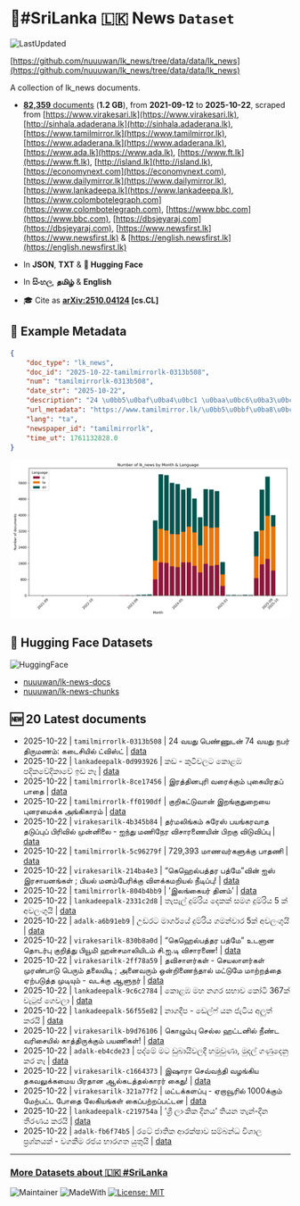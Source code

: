 # 📄#SriLanka 🇱🇰 News `Dataset`

![LastUpdated](https://img.shields.io/badge/last_updated-2025--10--22_17:15:29-green)

[https://github.com/nuuuwan/lk_news/tree/data/data/lk_news](https://github.com/nuuuwan/lk_news/tree/data/data/lk_news)

A collection of lk_news documents.

- [**82,359** documents](https://github.com/nuuuwan/lk_news/tree/data/data/lk_news) (**1.2 GB**), from **2021-09-12** to **2025-10-22**, scraped from [https://www.virakesari.lk](https://www.virakesari.lk), [http://sinhala.adaderana.lk](http://sinhala.adaderana.lk), [https://www.tamilmirror.lk](https://www.tamilmirror.lk), [https://www.adaderana.lk](https://www.adaderana.lk), [https://www.ada.lk](https://www.ada.lk), [https://www.ft.lk](https://www.ft.lk), [http://island.lk](http://island.lk), [https://economynext.com](https://economynext.com), [https://www.dailymirror.lk](https://www.dailymirror.lk), [https://www.lankadeepa.lk](https://www.lankadeepa.lk), [https://www.colombotelegraph.com](https://www.colombotelegraph.com), [https://www.bbc.com](https://www.bbc.com), [https://dbsjeyaraj.com](https://dbsjeyaraj.com), [https://www.newsfirst.lk](https://www.newsfirst.lk) & [https://english.newsfirst.lk](https://english.newsfirst.lk)

- In **JSON**, **TXT** & **🤗 Hugging Face**

- In **සිංහල**, **தமிழ்** & **English**

- 🎓 Cite as **[arXiv:2510.04124](https://arxiv.org/abs/2510.04124) [cs.CL]**

## 📝 Example Metadata

```json
{
    "doc_type": "lk_news",
    "doc_id": "2025-10-22-tamilmirrorlk-0313b508",
    "num": "tamilmirrorlk-0313b508",
    "date_str": "2025-10-22",
    "description": "24 \u0bb5\u0baf\u0ba4\u0bc1 \u0baa\u0bc6\u0ba3\u0bcd\u0ba3\u0bc1\u0b9f\u0ba9\u0bcd 74 \u0bb5\u0baf\u0ba4\u0bc1 \u0ba8\u0baa\u0bb0\u0bcd \u0ba4\u0bbf\u0bb0\u0bc1\u0bae\u0ba3\u0bae\u0bcd: \u0b95\u0b9f\u0bc8\u0b9a\u0bbf\u0baf\u0bbf\u0bb2\u0bcd \u0b9f\u0bcd\u0bb5\u0bbf\u0bb8\u0bcd\u0b9f\u0bcd",
    "url_metadata": "https://www.tamilmirror.lk/\u0bb5\u0bbf\u0ba8\u0bcb\u0ba4-\u0b89\u0bb2\u0b95\u0bae\u0bcd/24-\u0bb5\u0baf\u0ba4\u0bc1-\u0baa\u0bc6\u0ba3\u0bcd\u0ba3\u0bc1\u0b9f\u0ba9\u0bcd-74-\u0bb5\u0baf\u0ba4\u0bc1-\u0ba8\u0baa\u0bb0\u0bcd-\u0ba4\u0bbf\u0bb0\u0bc1\u0bae\u0ba3\u0bae\u0bcd-\u0b95\u0b9f\u0bc8\u0b9a\u0bbf\u0baf\u0bbf\u0bb2\u0bcd-\u0b9f\u0bcd\u0bb5\u0bbf\u0bb8\u0bcd\u0b9f\u0bcd/53-366677",
    "lang": "ta",
    "newspaper_id": "tamilmirrorlk",
    "time_ut": 1761132828.0
}
```

![Chart](https://raw.githubusercontent.com/nuuuwan/lk_news/refs/heads/data/data/lk_news/docs_by_month_and_lang.png)

## 🤗 Hugging Face Datasets

![HuggingFace](https://img.shields.io/badge/-HuggingFace-FDEE21?style=for-the-badge&logo=HuggingFace)

- [nuuuwan/lk-news-docs](https://huggingface.co/datasets/nuuuwan/lk-news-docs)
- [nuuuwan/lk-news-chunks](https://huggingface.co/datasets/nuuuwan/lk-news-chunks)

## 🆕 20 Latest documents

- 2025-10-22 | `tamilmirrorlk-0313b508` | 24 வயது பெண்ணுடன் 74 வயது நபர் திருமணம்: கடைசியில் ட்விஸ்ட் | [data](https://github.com/nuuuwan/lk_news/tree/data/data/lk_news/2020s/2025/2025-10-22-tamilmirrorlk-0313b508)
- 2025-10-22 | `lankadeepalk-0d993926` | කඩ - කුටිවලට කොළඹ පදිකවේදිකාවේ ඉඩ නෑ | [data](https://github.com/nuuuwan/lk_news/tree/data/data/lk_news/2020s/2025/2025-10-22-lankadeepalk-0d993926)
- 2025-10-22 | `tamilmirrorlk-8ce17456` | இரத்தினபுரி வரைக்கும் புகையிரதப் பாதை | [data](https://github.com/nuuuwan/lk_news/tree/data/data/lk_news/2020s/2025/2025-10-22-tamilmirrorlk-8ce17456)
- 2025-10-22 | `tamilmirrorlk-ff0190df` | குறிகட்டுவான் இறங்குதுறையை புனரமைக்க அங்கிகாரம் | [data](https://github.com/nuuuwan/lk_news/tree/data/data/lk_news/2020s/2025/2025-10-22-tamilmirrorlk-ff0190df)
- 2025-10-22 | `virakesarilk-4b345b84` | தர்மலிங்கம் சுரேஸ் பயங்கரவாத தடுப்புப் பிரிவில் முன்னிலை - ஐந்து மணிநேர விசாரணையின் பிறகு விடுவிப்பு | [data](https://github.com/nuuuwan/lk_news/tree/data/data/lk_news/2020s/2025/2025-10-22-virakesarilk-4b345b84)
- 2025-10-22 | `tamilmirrorlk-5c96279f` | 729,393 மாணவர்களுக்கு  பாதணி | [data](https://github.com/nuuuwan/lk_news/tree/data/data/lk_news/2020s/2025/2025-10-22-tamilmirrorlk-5c96279f)
- 2025-10-22 | `virakesarilk-214ba4e3` | “கெஹெல்பத்தர பத்மே”வின் ஐஸ் இரசாயனங்கள் ; பியல் மனம்பேரிக்கு விளக்கமறியல் நீடிப்பு! | [data](https://github.com/nuuuwan/lk_news/tree/data/data/lk_news/2020s/2025/2025-10-22-virakesarilk-214ba4e3)
- 2025-10-22 | `tamilmirrorlk-804b4bb9` | ’இலங்கையர் தினம்’ | [data](https://github.com/nuuuwan/lk_news/tree/data/data/lk_news/2020s/2025/2025-10-22-tamilmirrorlk-804b4bb9)
- 2025-10-22 | `lankadeepalk-2331c2d8` | තැපැල් දුම්රිය දෙකක් සමග දුම්රිය 5 ක් අවලංගුයි | [data](https://github.com/nuuuwan/lk_news/tree/data/data/lk_news/2020s/2025/2025-10-22-lankadeepalk-2331c2d8)
- 2025-10-22 | `adalk-a6b91eb9` | උඩරට මාර්ගයේ දුම්රිය ගමන්වාර 5ක් අවලංගුයි | [data](https://github.com/nuuuwan/lk_news/tree/data/data/lk_news/2020s/2025/2025-10-22-adalk-a6b91eb9)
- 2025-10-22 | `virakesarilk-830b8a0d` | “கெஹெல்பத்தர பத்மே” உடனான தொடர்பு குறித்து பியூமி ஹன்சமாலியிடம் சி.ஐ.டி விசாரணை! | [data](https://github.com/nuuuwan/lk_news/tree/data/data/lk_news/2020s/2025/2025-10-22-virakesarilk-830b8a0d)
- 2025-10-22 | `virakesarilk-2ff78a59` | தவிசாளர்கள் - செயலாளர்கள் முரண்பாடு பெரும் தலையிடி ; அனைவரும் ஒன்றிணைந்தால் மட்டுமே மாற்றத்தை ஏற்படுத்த முடியும் - வடக்கு ஆளுநர் | [data](https://github.com/nuuuwan/lk_news/tree/data/data/lk_news/2020s/2025/2025-10-22-virakesarilk-2ff78a59)
- 2025-10-22 | `lankadeepalk-9c6c2784` | කොළඹ මහ නගර සභාව කෝටි 367ක් වැටුප් ගෙවලා | [data](https://github.com/nuuuwan/lk_news/tree/data/data/lk_news/2020s/2025/2025-10-22-lankadeepalk-9c6c2784)
- 2025-10-22 | `lankadeepalk-56f55e82` | නාගදීප - ඩෙල්ෆ් යන ජැටිය අලුත් කරයි | [data](https://github.com/nuuuwan/lk_news/tree/data/data/lk_news/2020s/2025/2025-10-22-lankadeepalk-56f55e82)
- 2025-10-22 | `virakesarilk-b9d76106` | கொழும்பு செல்ல ஹட்டனில் நீண்ட வரிசையில் காத்திருக்கும் பயணிகள்! | [data](https://github.com/nuuuwan/lk_news/tree/data/data/lk_news/2020s/2025/2025-10-22-virakesarilk-b9d76106)
- 2025-10-22 | `adalk-eb4cde23` | පද්මේ මට ඩුබායිවලදී හමුවුණා, මුදල් ගණුදෙනු කර නෑ | [data](https://github.com/nuuuwan/lk_news/tree/data/data/lk_news/2020s/2025/2025-10-22-adalk-eb4cde23)
- 2025-10-22 | `virakesarilk-c1664373` | இஷாரா செவ்வந்தி வழங்கிய தகவலுக்கமைய  பிரதான ஆல்கடத்தல்காரர் கைது! | [data](https://github.com/nuuuwan/lk_news/tree/data/data/lk_news/2020s/2025/2025-10-22-virakesarilk-c1664373)
- 2025-10-22 | `virakesarilk-321a77f2` | மட்டக்களப்பு - ஏறாவூரில் 1000க்கும் மேற்பட்ட போதை லேகியங்கள் கைப்பற்றப்பட்டன | [data](https://github.com/nuuuwan/lk_news/tree/data/data/lk_news/2020s/2025/2025-10-22-virakesarilk-321a77f2)
- 2025-10-22 | `lankadeepalk-c219754a` | ’ශ්‍රී ලාංකික දිනය’ තියන තැන්-දින තීරණය කරයි | [data](https://github.com/nuuuwan/lk_news/tree/data/data/lk_news/2020s/2025/2025-10-22-lankadeepalk-c219754a)
- 2025-10-22 | `adalk-fb6f74b5` | රටේ ජාතික ආරක්ෂාව සම්බන්ධ විශාල ප්‍රශ්නයක් -  වගකීම රජය භාරගත යුතුයි | [data](https://github.com/nuuuwan/lk_news/tree/data/data/lk_news/2020s/2025/2025-10-22-adalk-fb6f74b5)

---

### [More Datasets about 🇱🇰 #SriLanka](https://github.com/nuuuwan/lk_datasets)

![Maintainer](https://img.shields.io/badge/maintainer-nuuuwan-red)
![MadeWith](https://img.shields.io/badge/made_with-python-blue)
[![License: MIT](https://img.shields.io/badge/License-MIT-yellow.svg)](https://opensource.org/licenses/MIT)
